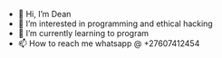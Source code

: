 - 👋 Hi, I’m Dean
- 👀 I’m interested in programming and ethical hacking
- 🌱 I’m currently learning to program 
- 📫 How to reach me whatsapp @ +27607412454

<!---
deanz44/deanz44 is a ✨ special ✨ repository because its `README.md` (this file) appears on your GitHub profile.
You can click the Preview link to take a look at your changes.
--->

